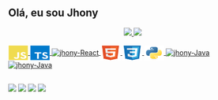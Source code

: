 ## Olá, eu sou Jhony 

<div align="center">
  <a href="https://github.com/Jhonyoficial">
  <img height="180em" src="https://github-readme-stats.vercel.app/api?username=jhonyoficial&show_icons=true&theme=gruvbox&include_all_commits=true&count_private=true&locale=pt-br"/>
  <img height="180em" src="https://github-readme-stats.vercel.app/api/top-langs/?username=jhonyoficial&layout=compact&langs_count=7&theme=gruvbox&locale=pt-br"/>
</div>

<div style="display: inline_block"><br>
  <img align="center" alt="jhony-Js" height="30" width="40" src="https://raw.githubusercontent.com/devicons/devicon/master/icons/javascript/javascript-plain.svg">
  <img align="center" alt="jhony-Ts" height="30" width="40" src="https://raw.githubusercontent.com/devicons/devicon/master/icons/typescript/typescript-plain.svg">
  <img align="center" alt="jhony-React" height="30" width="40" src="https://cdn.jsdelivr.net/gh/devicons/devicon/icons/angularjs/angularjs-original.svg">
  <img align="center" alt="jhony-HTML" height="30" width="40" src="https://raw.githubusercontent.com/devicons/devicon/master/icons/html5/html5-original.svg">
  <img align="center" alt="jhony-CSS" height="30" width="40" src="https://raw.githubusercontent.com/devicons/devicon/master/icons/css3/css3-original.svg">
  <img align="center" alt="jhony-Python" height="30" width="40" src="https://raw.githubusercontent.com/devicons/devicon/master/icons/python/python-original.svg">
  <img align="center" alt="jhony-Java" height="30" width="40" src="https://cdn.jsdelivr.net/gh/devicons/devicon/icons/java/java-original-wordmark.svg">
</div>
  <img align="center" alt="jhony-Java" height="30" width="40" src="https://cdn.icon-icons.com/icons2/2108/PNG/512/flutter_icon_130936.png">
</div>

##
  
<div>
  <a href="https://wa.me/5546999708354"><img src="https://img.shields.io/badge/WhatsApp-25D366?style=for-the-badge&logo=whatsapp&logoColor=white"></a>
  <a href="https://instagram.com/jhony_orben" target="_blank"><img src="https://img.shields.io/badge/-Instagram-%23E4405F?style=for-the-badge&logo=instagram&logoColor=white" target="_blank"></a>
  <a href = "mailto:orbenjhony@gmail@gmail.com"><img src="https://img.shields.io/badge/-Gmail-%23333?style=for-the-badge&logo=gmail&logoColor=white" target="_blank"></a>
  <a href="https://www.linkedin.com/in/jhony-orben-0083821b6/" target="_blank"><img src="https://img.shields.io/badge/-LinkedIn-%230077B5?style=for-the-badge&logo=linkedin&logoColor=white" target="_blank"></a> 
</div>  
